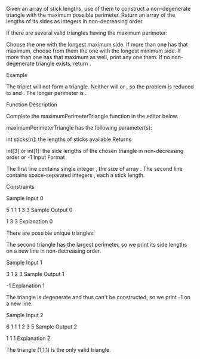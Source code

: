 Given an array of stick lengths, use  of them to construct a non-degenerate triangle with the maximum possible perimeter. Return an array of the lengths of its sides as  integers in non-decreasing order.

If there are several valid triangles having the maximum perimeter:

Choose the one with the longest maximum side.
If more than one has that maximum, choose from them the one with the longest minimum side.
If more than one has that maximum as well, print any one them.
If no non-degenerate triangle exists, return .

Example

The triplet  will not form a triangle. Neither will  or , so the problem is reduced to  and . The longer perimeter is .

Function Description

Complete the maximumPerimeterTriangle function in the editor below.

maximumPerimeterTriangle has the following parameter(s):

int sticks[n]: the lengths of sticks available
Returns

int[3] or int[1]: the side lengths of the chosen triangle in non-decreasing order or -1
Input Format

The first line contains single integer , the size of array .
The second line contains  space-separated integers , each a stick length.

Constraints

Sample Input 0

5
1 1 1 3 3
Sample Output 0

1 3 3
Explanation 0

There are  possible unique triangles:

The second triangle has the largest perimeter, so we print its side lengths on a new line in non-decreasing order.

Sample Input 1

3
1 2 3
Sample Output 1

-1
Explanation 1

The triangle  is degenerate and thus can't be constructed, so we print -1 on a new line.

Sample Input 2

6
1 1 1 2 3 5
Sample Output 2

1 1 1
Explanation 2

The triangle (1,1,1) is the only valid triangle.